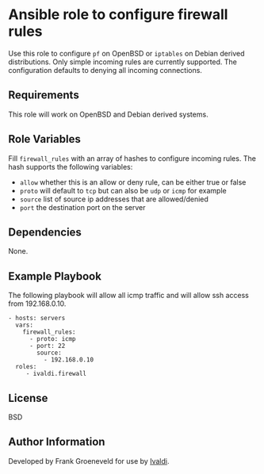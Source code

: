 Ansible role to configure firewall rules
========================================

Use this role to configure `pf` on OpenBSD or `iptables` on Debian derived distributions. Only simple incoming rules are currently supported. The configuration defaults to denying all incoming connections.

Requirements
------------

This role will work on OpenBSD and Debian derived systems.

Role Variables
--------------

Fill `firewall_rules` with an array of hashes to configure incoming rules. The hash supports the following variables:

 - `allow` whether this is an allow or deny rule, can be either true or false
 - `proto` will default to `tcp` but can also be `udp` or `icmp` for example
 - `source` list of source ip addresses that are allowed/denied
 - `port` the destination port on the server

Dependencies
------------

None.

Example Playbook
----------------

The following playbook will allow all icmp traffic and will allow ssh access from 192.168.0.10.

    - hosts: servers
      vars:
        firewall_rules:
          - proto: icmp
          - port: 22
            source:
              - 192.168.0.10
      roles:
         - ivaldi.firewall

License
-------

BSD

Author Information
------------------

Developed by Frank Groeneveld for use by [Ivaldi](http://ivaldi.nl/).
